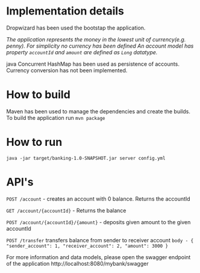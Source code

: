 # **Implementation details**
Dropwizard has been used the bootstap the application. 

_The application represents the money in the lowest unit of currency(e.g. penny). For simplicity no currency has been defined
An account model has property `accountId` and `amount` are defined as `Long` datatype._

java Concurrent HashMap has been used as persistence of accounts. Currency conversion has not been implemented.

# **How to build** 
Maven has been used to manage the dependencies and create the builds. To build the application run
`mvn package`

# **How to run**
`java -jar target/banking-1.0-SNAPSHOT.jar server config.yml`

# **API's**


`POST /account` - creates an account with 0 balance. Returns the accountId

`GET ​/account​/{accountId}` - Returns the balance

`POST ​/account​/{accountId}​/{amount}` - deposits given amount to the given accountId

`POST ​/transfer` transfers balance from sender to receiver account
  `body - {
       	"sender_account": 1,
       	"receiver_account": 2,
       	"amount": 3000
       }`
    

For more information and data models, please open the swagger endpoint of the application 
    http://localhost:8080/mybank/swagger
